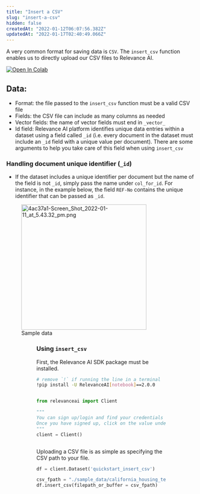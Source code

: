 ```yaml
---
title: "Insert a CSV"
slug: "insert-a-csv"
hidden: false
createdAt: "2022-01-12T06:07:56.382Z"
updatedAt: "2022-01-17T02:40:49.066Z"
---
```

A very common format for saving data is `CSV`. The `insert_csv` function enables us to directly upload our CSV files to Relevance AI.

[![Open In Colab](https://colab.research.google.com/assets/colab-badge.svg)](https://colab.research.google.com/github/RelevanceAI/RelevanceAI-readme-docs/blob/v2.0.0/cus-272-create-new-page-in-readme-if-page-slug/docs/GENERAL_FEATURES/creating-a-dataset/_notebooks/creating-a-dataset.ipynb)


## Data:
* Format: the file passed to the `insert_csv` function must be a valid CSV file
* Fields: the CSV file can include as many columns as needed
* Vector fields: the name of vector fields must end in `_vector_`
* Id field: Relevance AI platform identifies unique data entries within a dataset using a field called `_id` (i.e. every document in the dataset must include an `_id` field with a unique value per document). There are some arguments to help you take care of this field when using `insert_csv`

### Handling document unique identifier (`_id`)
* If the dataset includes a unique identifier per document but the name of the field is not `_id`, simply pass the name under `col_for_id`. For instance, in the example below, the field `REF-No` contains the unique identifier that can be passed as `_id`.
<figure>
<img src="https://github.com/RelevanceAI/RelevanceAI-readme-docs/blob/v2.0.0/cus-272-create-new-page-in-readme-if-page-slug/docs_template/GENERAL_FEATURES/creating-a-dataset/_assets/csv-data-sample.png?raw=true" width="332" alt="4ac37a1-Screen_Shot_2022-01-11_at_5.43.32_pm.png" />
<figcaption>Sample data</figcaption>
<figure>

### Using `insert_csv`

First, the Relevance AI SDK package must be installed.

```bash Bash
# remove `!` if running the line in a terminal
!pip install -U RelevanceAI[notebook]==2.0.0
```
```bash
```

```python Python (SDK)
from relevanceai import Client

"""
You can sign up/login and find your credentials here: https://cloud.relevance.ai/sdk/api
Once you have signed up, click on the value under `Activation token` and paste it here
"""
client = Client()
```
```python
```


Uploading a CSV file is as simple as specifying the CSV path to your file.


```python Python (SDK)
df = client.Dataset('quickstart_insert_csv')

csv_fpath = "./sample_data/california_housing_test.csv"
df.insert_csv(filepath_or_buffer = csv_fpath)
```
```python
```

